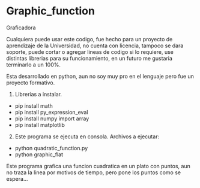 # Graphic_function
Graficadora

Cualquiera puede usar este codigo, fue hecho para un proyecto de aprendizaje de la Universidad, no cuenta con licencia, tampoco se dara soporte, puede cortar o agregar lineas de codigo si lo requiere, use distintas librerias para su funcionamiento, en un futuro me gustaria terminarlo a un 100%.

Esta desarrollado en python, aun no soy muy pro en el lenguaje pero fue un proyecto formativo.

1) Librerias a instalar.
 - pip install math
 - pip install py_expression_eval
 - pip install numpy import array
 - pip install matplotlib 
2) Este programa se ejecuta en consola.
Archivos a ejecutar:
 - python quadratic_function.py
 - python graphic_flat
 
 Este programa grafica una funcion cuadratica en un plato con puntos, aun no traza la linea por motivos de tiempo, pero pone los puntos como se espera...
